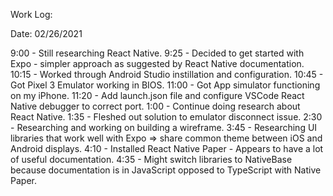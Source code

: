Work Log:

Date: 02/26/2021

9:00 - Still researching React Native.
9:25 - Decided to get started with Expo - simpler approach as suggested by React Native documentation.
10:15 - Worked through Android Studio instillation and configuration.
10:45 - Got Pixel 3 Emulator working in BIOS.
11:00 - Got App simulator functioning on my iPhone.
11:20 - Add launch.json file and configure VSCode React Native debugger to correct port.
1:00 - Continue doing research about React Native.
1:35 - Fleshed out solution to emulator disconnect issue. 
2:30 - Researching and working on building a wireframe.
3:45 - Researching UI libraries that work well with Expo => share common theme between iOS and Android displays.
4:10 - Installed React Native Paper - Appears to have a lot of useful documentation.
4:35 - Might switch libraries to NativeBase because documentation is in JavaScript opposed to TypeScript with Native Paper.